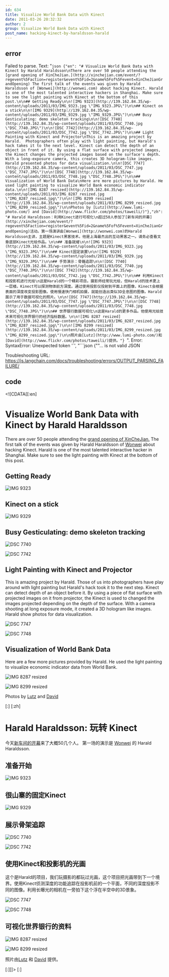 ```yaml
---
id: 634
title: Visualize World Bank Data with Kinect
date: 2011-03-26 20:32:32
author: 2
group: Visualize World Bank Data with Kinect
post_name: hacking-kinect-by-haraldsson-harald
---
```


## error
Failed to parse. Text: "```json
{"en": "# Visualize World Bank Data with Kinect by Harald Haraldsson\nThere are over 50 people attending the [grand opening of XinCheJian.](http://xinchejian.com/event/?regevent%5Faction=register&event%5Fid=2&name%5Fof%5Fevent=XinCheJianGrandOpening) The first talk of the events was given by Harald Haraldsson of [Wonwei](http://wonwei.com) about hacking Kinect. Harald is one of the most talented interactive hackers in Shanghai. Make sure to see the light painting with Kinect at the bottom of this post.\n\n## Getting Ready\n\n![IMG 9323](http://139.162.84.35/wp-content/uploads/2011/03/IMG_9323.jpg \"IMG_9323.JPG\")\n\n## Kinect on a stick\n\n![IMG 9329](http://139.162.84.35/wp-content/uploads/2011/03/IMG_9329.jpg \"IMG_9329.JPG\")\n\n## Busy Gesticulating: demo skeleton tracking\n\n![DSC 7740](http://139.162.84.35/wp-content/uploads/2011/03/DSC_7740.jpg \"DSC_7740.JPG\")\n\n![DSC 7742](http://139.162.84.35/wp-content/uploads/2011/03/DSC_7742.jpg \"DSC_7742.JPG\")\n\n## Light Painting with Kinect and Projector\nThis is an amazing project by Harald.  Photographers often play with light painting, but Harald's hack takes it to the next level. Kinect can detect the depth of an object in front of it. By using a flat surface with projected images, the Kinect changes the projected images based on the surface's depth.  With a long-exposure camera, this creates 3D hologram-like images. Harald presented photos for data visualization.\n\n![DSC 7747](http://139.162.84.35/wp-content/uploads/2011/03/DSC_7747.jpg \"DSC_7747.JPG\")\n\n![DSC 7748](http://139.162.84.35/wp-content/uploads/2011/03/DSC_7748.jpg \"DSC_7748.JPG\")\n\n## Visualization of World Bank Data\nHere are more pictures by Harald. He used light painting to visualize World Bank economic indicator data.\n\n![IMG 8287 resized](http://139.162.84.35/wp-content/uploads/2011/03/IMG_8287_resized.jpg \"IMG_8287_resized.jpg\")\n\n![IMG 8299 resized](http://139.162.84.35/wp-content/uploads/2011/03/IMG_8299_resized.jpg \"IMG_8299_resized.jpg\")\n\nPhotos by [Lutz](http://www.lumi-photo.com/) and [David](http://www.flickr.com/photos/taweili/)"},"zh": "# Harald Haraldsson：利用Kinect进行可视化\n超过50人参加了[新车间的开幕](http://xinchejian.com/event/?regevent%5Faction=register&event%5Fid=2&name%5Fof%5Fevent=XinCheJianGrandOpening)活动。第一场演讲由[Wonwei](http://wonwei.com)的Harald Haraldsson主讲，主题是Kinect黑客技术。他是上海最杰出的互动黑客之一。请务必查看文章底部Kinect光绘作品。\n\n## 准备就绪\n\n![IMG 9323](http://139.162.84.35/wp-content/uploads/2011/03/IMG_9323.jpg \"IMG_9323.JPG\")\n\n## Kinect固定装置\n\n![IMG 9329](http://139.162.84.35/wp-content/uploads/2011/03/IMG_9329.jpg \"IMG_9329.JPG\")\n\n## 手势演示：骨骼追踪\n\n![DSC 7740](http://139.162.84.35/wp-content/uploads/2011/03/DSC_7740.jpg \"DSC_7740.JPG\")\n\n![DSC 7742](http://139.162.84.35/wp-content/uploads/2011/03/DSC_7742.jpg \"DSC_7742.JPG\")\n\n## 利用Kinect和投影机进行光绘\n这是Harald的一个精彩项目。摄影师经常玩光绘，但Harald的技术更上一层楼。Kinect可以探测物体前方深度。通过使用投影仪投射到平面上的图像，Kinect会根据表面的深度改变投影图像。使用慢速快门相机拍摄，就能创造出类似3D全息图的图像。Harald展示了用于数据可视化的照片。\n\n![DSC 7747](http://139.162.84.35/wp-content/uploads/2011/03/DSC_7747.jpg \"DSC_7747.JPG\")\n\n![DSC 7748](http://139.162.84.35/wp-content/uploads/2011/03/DSC_7748.jpg \"DSC_7748.JPG\")\n\n## 世界银行数据可视化\n这是Harald的更多作品。他使用光绘技术来可视化世界银行的经济指标数据。\n\n![IMG 8287 resized](http://139.162.84.35/wp-content/uploads/2011/03/IMG_8287_resized.jpg \"IMG_8287_resized.jpg\")\n\n![IMG 8299 resized](http://139.162.84.35/wp-content/uploads/2011/03/IMG_8299_resized.jpg \"IMG_8299_resized.jpg\")\n\n照片由[Lutz](http://www.lumi-photo.com/)和[David](http://www.flickr.com/photos/taweili/)提供。"}
```". Error: SyntaxError: Unexpected token '`', "```json
{""... is not valid JSON

Troubleshooting URL: https://js.langchain.com/docs/troubleshooting/errors/OUTPUT_PARSING_FAILURE/


## code
 <!\[CDATA\[\[:en\]

# Visualize World Bank Data with Kinect by Harald Haraldsson

There are over 50 people attending the [grand opening of XinCheJian.](http://xinchejian.com/event/?regevent%5Faction=register&event%5Fid=2&name%5Fof%5Fevent=XinCheJianGrandOpening) The first talk of the events was given by Harald Haraldsson of [Wonwei](http://wonwei.com) about hacking Kinect. Harald is one of the most talented interactive hacker in Shanghai. Make sure to see the light painting with Kinect at the bottom of this post.

## Getting Ready

![IMG 9323](http://139.162.84.35/wp-content/uploads/2011/03/IMG_9323.jpg "IMG_9323.JPG") 

## Kinect on a stick

![IMG 9329](http://139.162.84.35/wp-content/uploads/2011/03/IMG_9329.jpg "IMG_9329.JPG") 

## Busy Gesticulating: demo skeleton tracking

![DSC 7740](http://139.162.84.35/wp-content/uploads/2011/03/DSC_7740.jpg "DSC_7740.JPG") 

![DSC 7742](http://139.162.84.35/wp-content/uploads/2011/03/DSC_7742.jpg "DSC_7742.JPG") 

## Light Painting with Kinect and Projector

This is amazing project by Harald. Those of us into photographers have play around with light painting but Harald's hack took it to the next step. Kinect can detect depth of an object before it. By using a piece of flat surface with projected images on it from projector, the Kinect is used to changed the images projected depending on the depth of the surface. With a camera shooting at long exposure mode, it created a 3D hologram like images. Harald show photos for data visualization.

![DSC 7747](http://139.162.84.35/wp-content/uploads/2011/03/DSC_7747.jpg "DSC_7747.JPG") 

![DSC 7748](http://139.162.84.35/wp-content/uploads/2011/03/DSC_7748.jpg "DSC_7748.JPG") 

## Visualization of World Bank Data

Here are a few more pictures provided by Harald. He used the light painting to visualize economic indicator data from World Bank.

![IMG 8287 resized](http://139.162.84.35/wp-content/uploads/2011/03/IMG_8287_resized.jpg "IMG_8287_resized.jpg") 

![IMG 8299 resized](http://139.162.84.35/wp-content/uploads/2011/03/IMG_8299_resized.jpg "IMG_8299_resized.jpg") 

Photos by [Lutz](http://www.lumi-photo.com/) and [David](http://www.flickr.com/photos/taweili/)

\[:\] \[:zh\]

# Harald Haraldsson: 玩转 Kinect

今天[新车间的开幕](http://xinchejian.com/event/?regevent%5Faction=register&event%5Fid=2&name%5Fof%5Fevent=XinCheJianGrandOpening)来了大概50几个人。 第一场的演示是 [Wonwei](http://wonwei.com) 的 Harald Haraldsson.

## 准备开始

![IMG 9323](http://139.162.84.35/wp-content/uploads/2011/03/IMG_9323.jpg "IMG_9323.JPG") 

## 很山寨的固定Kinect

![IMG 9329](http://139.162.84.35/wp-content/uploads/2011/03/IMG_9329.jpg "IMG_9329.JPG") 

## 展示骨架追踪

![DSC 7740](http://139.162.84.35/wp-content/uploads/2011/03/DSC_7740.jpg "DSC_7740.JPG") 

![DSC 7742](http://139.162.84.35/wp-content/uploads/2011/03/DSC_7742.jpg "DSC_7742.JPG") 

## 使用Kinect和投影机的光画

这个是Harald的项目，我们玩摄影的都玩过光画，这个项目把光画带到下一个境界。使用Kinect侦测深度的功能追踪在投影机前的一个平面，不同的深度投影不同的图像。利用长曝光的相机在一旁拍下这个浮在半空中的3D景象。

![DSC 7747](http://139.162.84.35/wp-content/uploads/2011/03/DSC_7747.jpg "DSC_7747.JPG") 

![DSC 7748](http://139.162.84.35/wp-content/uploads/2011/03/DSC_7748.jpg "DSC_7748.JPG") 

## 可视化世界银行的资料

![IMG 8287 resized](http://139.162.84.35/wp-content/uploads/2011/03/IMG_8287_resized.jpg "IMG_8287_resized.jpg") 

![IMG 8299 resized](http://139.162.84.35/wp-content/uploads/2011/03/IMG_8299_resized.jpg "IMG_8299_resized.jpg") 

照片由[Lutz](http://www.lumi-photo.com/) 和 [David](http://www.flickr.com/photos/taweili/) 提供。

\[:\]\]\]> \[:\]
